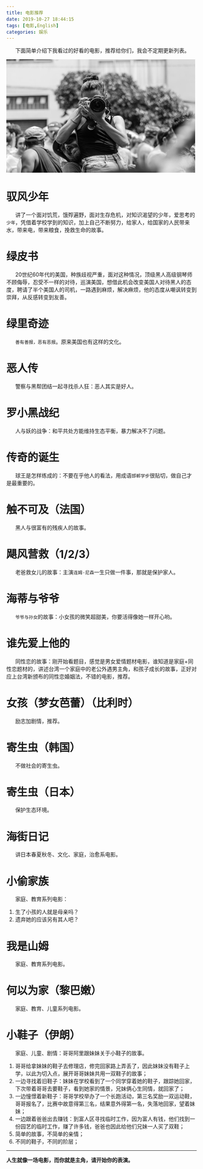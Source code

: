 ```yaml
---
title: 电影推荐
date: 2019-10-27 18:44:15
tags: [电影,English]
categories: 娱乐
---
```


&nbsp;&nbsp;&nbsp;&nbsp;&nbsp;&nbsp;下面简单介绍下我看过的好看的电影，推荐给你们，我会不定期更新列表。

<img src="电影推荐/your_show_time.jpeg" width="500" height="300"/>

<!-- more -->

# 驭风少年
&nbsp;&nbsp;&nbsp;&nbsp;&nbsp;&nbsp;讲了一个面对饥荒，饿殍遍野，面对生存危机，对知识渴望的少年，爱思考的`少年`，凭借着学校学到的知识，加上自己不断努力，给家人，给国家的人民带来水，带来电，带来粮食，挽救生命的故事。

# 绿皮书
&nbsp;&nbsp;&nbsp;&nbsp;&nbsp;&nbsp;20世纪60年代的美国，种族歧视严重，面对这种情况，顶级黑人高级钢琴师不顾侮辱，忍受不一样的对待，巡演美国，想借此机会改变美国人对待黑人的态度，聘请了半个美国人的司机，一路遇到麻烦，解决麻烦，他的态度从嘲讽转变到崇拜，从反感转变到友善。

# 绿里奇迹
&nbsp;&nbsp;&nbsp;&nbsp;&nbsp;&nbsp;`善有善报，恶有恶报`。原来美国也有这样的文化。

# 恶人传
&nbsp;&nbsp;&nbsp;&nbsp;&nbsp;&nbsp;警察与黑帮团结一起寻找杀人狂：恶人其实是好人。

# 罗小黑战纪
&nbsp;&nbsp;&nbsp;&nbsp;&nbsp;&nbsp;人与妖的战争：和平共处方能维持生态平衡，暴力解决不了问题。

# 传奇的诞生
&nbsp;&nbsp;&nbsp;&nbsp;&nbsp;&nbsp;球王是怎样练成的：不要在乎他人的看法，用成语`邯郸学步`很贴切，做自己才是最重要的。

# 触不可及（法国）
&nbsp;&nbsp;&nbsp;&nbsp;&nbsp;&nbsp;黑人与很富有的残疾人的故事。

# 飓风营救（1/2/3）
&nbsp;&nbsp;&nbsp;&nbsp;&nbsp;&nbsp;老爸救女儿的故事：主演`连姆·尼森`一生只做一件事，那就是保护家人。

# 海蒂与爷爷
&nbsp;&nbsp;&nbsp;&nbsp;&nbsp;&nbsp;`爷爷与孙女`的故事：小女孩的微笑超甜美，你要活得像她一样开心哟。

# 谁先爱上他的
&nbsp;&nbsp;&nbsp;&nbsp;&nbsp;&nbsp;同性恋的故事：刚开始看题目，感觉是男女爱情题材电影，谁知道是家庭+同性恋题材的，讲述台湾一个家庭中的老公外遇男主角，和孩子成长的故事，正好对应上台湾新颁布的同性恋婚姻法，不错的电影，推荐。

# 女孩（梦女芭蕾）（比利时）
&nbsp;&nbsp;&nbsp;&nbsp;&nbsp;&nbsp;励志加剧情，推荐。

# 寄生虫（韩国）
&nbsp;&nbsp;&nbsp;&nbsp;&nbsp;&nbsp;不做社会的寄生虫。

# 寄生虫（日本）
&nbsp;&nbsp;&nbsp;&nbsp;&nbsp;&nbsp;保护生态环境。

# 海街日记
&nbsp;&nbsp;&nbsp;&nbsp;&nbsp;&nbsp;讲日本春夏秋冬、文化、家庭，治愈系电影。

# 小偷家族
&nbsp;&nbsp;&nbsp;&nbsp;&nbsp;&nbsp;家庭、教育系列电影：
1. 生了小孩的人就是母亲吗？
2. 遗弃她的应该另有其人吧？

# 我是山姆
&nbsp;&nbsp;&nbsp;&nbsp;&nbsp;&nbsp;家庭、教育系列电影。

# 何以为家（黎巴嫩）
&nbsp;&nbsp;&nbsp;&nbsp;&nbsp;&nbsp;家庭、教育、儿童系列电影。

# 小鞋子（伊朗）
&nbsp;&nbsp;&nbsp;&nbsp;&nbsp;&nbsp;家庭、儿童、剧情：哥哥阿里跟妹妹关于小鞋子的故事。
1. 哥哥给拿妹妹的鞋子去修理店，修完回家路上弄丢了，因此妹妹没有鞋子上学，以此为切入点，展开哥哥妹妹共用一双鞋子的故事；
2. 一边寻找着旧鞋子：妹妹在学校看到了一个同学穿着她的鞋子，跟踪她回家，下次带着哥哥去要鞋子，看到她家的情景，兄妹俩心生同情，就回家了；
3. 一边憧憬着新鞋子：哥哥学校举办了一个长跑活动，第三名奖励一双运动鞋，哥哥报名了，比赛中故意得第三名，结果意外得第一名，失落地回家，望着妹妹；
4. 一边跟着爸爸出去赚钱：到富人区寻找临时工作，因为富人有钱，他们找到一份园艺的临时工作，赚了许多钱，爸爸也因此给他们兄妹一人买了双鞋；
5. 简单的故事，不简单的亲情；
6. 不同的鞋子，不同的阶层；

- - -
<b>人生就像一场电影，而你就是主角，请开始你的表演。</b>
